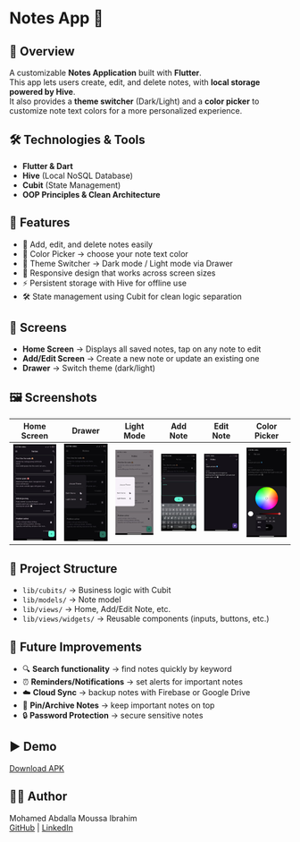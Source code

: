 # Notes App 📝

## 📌 Overview
A customizable **Notes Application** built with **Flutter**.  
This app lets users create, edit, and delete notes, with **local storage powered by Hive**.  
It also provides a **theme switcher** (Dark/Light) and a **color picker** to customize note text colors for a more personalized experience.

## 🛠️ Technologies & Tools
- **Flutter & Dart**
- **Hive** (Local NoSQL Database)
- **Cubit** (State Management)
- **OOP Principles & Clean Architecture**

## 🚀 Features
- 📝 Add, edit, and delete notes easily
- 🎨 Color Picker → choose your note text color
- 🌙 Theme Switcher → Dark mode / Light mode via Drawer
- 📱 Responsive design that works across screen sizes
- ⚡ Persistent storage with Hive for offline use
- 🛠️ State management using Cubit for clean logic separation

## 📱 Screens
- **Home Screen** → Displays all saved notes, tap on any note to edit
- **Add/Edit Screen** → Create a new note or update an existing one
- **Drawer** → Switch theme (dark/light)

## 🖼️ Screenshots

| Home Screen                          | Drawer                              | Light  Mode                            | Add Note                           | Edit Note                            | Color Picker                              | 
|--------------------------------------|-------------------------------------|----------------------------------------|------------------------------------|--------------------------------------|-------------------------------------------|
| ![Home](screen_shoots/home_view.jpg) | ![Drawer](screen_shoots/drawer.jpg) | ![Light](screen_shoots/light_mode.jpg) | ![Add](screen_shoots/add_note.jpg) | ![Edit](screen_shoots/edit_note.jpg) | ![Picker](screen_shoots/color_picker.jpg) |


## 📂 Project Structure
- `lib/cubits/` → Business logic with Cubit
- `lib/models/` → Note model
- `lib/views/` → Home, Add/Edit Note, etc.
- `lib/views/widgets/` → Reusable components (inputs, buttons, etc.)

## 🚧 Future Improvements
- 🔍 **Search functionality** → find notes quickly by keyword
- ⏰ **Reminders/Notifications** → set alerts for important notes
- ☁️ **Cloud Sync** → backup notes with Firebase or Google Drive
- 📌 **Pin/Archive Notes** → keep important notes on top
- 🔒 **Password Protection** → secure sensitive notes

## ▶️ Demo
[Download APK](https://drive.google.com/your-apk-link)

## 👨‍💻 Author
Mohamed Abdalla Moussa Ibrahim  
[GitHub](https://github.com/your-username) | [LinkedIn](https://linkedin.com/in/your-profile)
